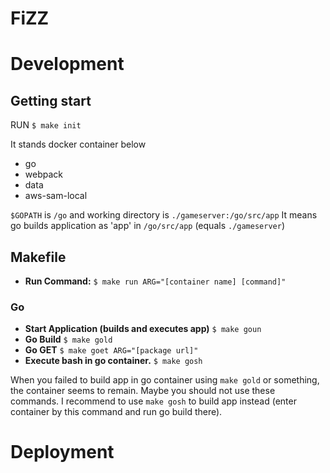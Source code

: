 # FiZZ

# Development

## Getting start
RUN `$ make init`

It stands docker container below
 - go
 - webpack
 - data
 - aws-sam-local

`$GOPATH` is `/go` and working directory is `./gameserver:/go/src/app`
It means go builds application as 'app' in `/go/src/app` (equals `./gameserver`)

## Makefile

- **Run Command:** `$ make run ARG="[container name] [command]"`

### Go

- **Start Application (builds and executes app)** `$ make goun`
- **Go Build** `$ make gold`
- **Go GET** `$ make goet ARG="[package url]"`
- **Execute bash in go container.** `$ make gosh`

When you failed to build app in go container using `make gold` or something, the container seems to remain. Maybe you should not use these commands. I recommend to use `make gosh` to build app instead (enter container by this command and run go build there).

# Deployment
